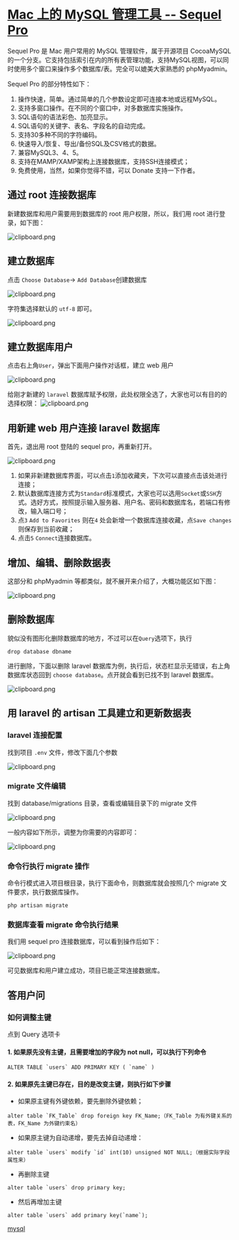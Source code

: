 # [Mac 上的 MySQL 管理工具 -- Sequel Pro](https://segmentfault.com/a/1190000006255923)

Sequel Pro 是 Mac 用户常用的 MySQL 管理软件，属于开源项目 CocoaMySQL 的一个分支。它支持包括索引在内的所有表管理功能，支持MySQL视图，可以同时使用多个窗口来操作多个数据库/表。完全可以媲美大家熟悉的 phpMyadmin。

Sequel Pro 的部分特性如下：

1. 操作快速，简单。通过简单的几个参数设定即可连接本地或远程MySQL。
2. 支持多窗口操作。在不同的个窗口中，对多数据库实施操作。
3. SQL语句的语法彩色、加亮显示。
4. SQL语句的关键字、表名、字段名的自动完成。
5. 支持30多种不同的字符编码。
6. 快速导入/恢复、导出/备份SQL及CSV格式的数据。
7. 兼容MySQL3、4、5。
8. 支持在MAMP/XAMP架构上连接数据库，支持SSH连接模式；
9. 免费使用，当然，如果你觉得不错，可以 Donate 支持一下作者。

## 通过 root 连接数据库

新建数据库和用户需要用到数据库的 root 用户权限，所以，我们用 root 进行登录，如下图：

![clipboard.png](https://segmentfault.com/img/bVApCt)

## 建立数据库

点击 `Choose Database`-> `Add Database`创建数据库

![clipboard.png](https://segmentfault.com/img/bVApBQ)

字符集选择默认的 `utf-8` 即可。

![clipboard.png](https://segmentfault.com/img/bVApBR)

## 建立数据库用户

点击右上角`User`，弹出下面用户操作对话框，建立 web 用户

![clipboard.png](https://segmentfault.com/img/bVApBU)

给刚才新建的 `laravel` 数据库赋予权限，此处权限全选了，大家也可以有目的的选择权限：
![clipboard.png](https://segmentfault.com/img/bVApBV)

## 用新建 web 用户连接 laravel 数据库

首先，退出用 root 登陆的 sequel pro，再重新打开。

![clipboard.png](https://segmentfault.com/img/bVApB1)

1. 如果非新建数据库界面，可以点击`1`添加收藏夹，下次可以直接点击该处进行连接；
2. 默认数据库连接方式为`Standard`标准模式，大家也可以选用`Socket`或`SSH`方式。选好方式，按照提示输入服务器、用户名、密码和数据库名，若端口有修改，输入端口号；
3. 点`3` `Add to Favorites` 则在`4` 处会新增一个数据库连接收藏，点`Save changes` 则保存到当前收藏；
4. 点击`5` `Connect`连接数据库。

## 增加、编辑、删除数据表

这部分和 phpMyadmin 等都类似，就不展开来介绍了，大概功能区如下图：

![clipboard.png](https://segmentfault.com/img/bVApB8)

## 删除数据库

貌似没有图形化删除数据库的地方，不过可以在`Query`选项下，执行

```
drop database dbname
```

进行删除，下面以删除 laravel 数据库为例，执行后，状态栏显示无错误，右上角数据库状态回到 `choose database`。点开就会看到已找不到 laravel 数据库。

![clipboard.png](https://segmentfault.com/img/bVApBP)

## 用 laravel 的 artisan 工具建立和更新数据表

### laravel 连接配置

找到项目 `.env` 文件，修改下面几个参数

![clipboard.png](https://segmentfault.com/img/bVApCj)

### migrate 文件编辑

找到 database/migrations 目录，查看或编辑目录下的 migrate 文件

![clipboard.png](https://segmentfault.com/img/bVApCk)

一般内容如下所示，调整为你需要的内容即可：

![clipboard.png](https://segmentfault.com/img/bVApCm)

### 命令行执行 migrate 操作

命令行模式进入项目根目录，执行下面命令，则数据库就会按照几个 migrate 文件要求，执行数据库操作。

```
php artisan migrate
```

### 数据库查看 migrate 命令执行结果

我们用 sequel pro 连接数据库，可以看到操作后如下：

![clipboard.png](https://segmentfault.com/img/bVApCo)

可见数据库和用户建立成功，项目已能正常连接数据库。

## 答用户问

### 如何调整主键

点到 Query 选项卡

#### 1. 如果原先没有主键，且需要增加的字段为 not null，可以执行下列命令

```
ALTER TABLE `users` ADD PRIMARY KEY ( `name` )
```

#### 2. 如果原先主键已存在，目的是改变主键，则执行如下步骤

- 如果原主键有外键依赖，要先删除外键依赖；

```
alter table `FK_Table` drop foreign key FK_Name;（FK_Table 为有外键关系的表，FK_Name 为外键约束名）
```

- 如果原主键为自动递增，要先去掉自动递增：

```
alter table `users` modify `id` int(10) unsigned NOT NULL;（根据实际字段属性来）
```

- 再删除主键

```
alter table `users` drop primary key;
```

- 然后再增加主键

```
alter table `users` add primary key(`name`);
```

[mysql](https://segmentfault.com/t/mysql)